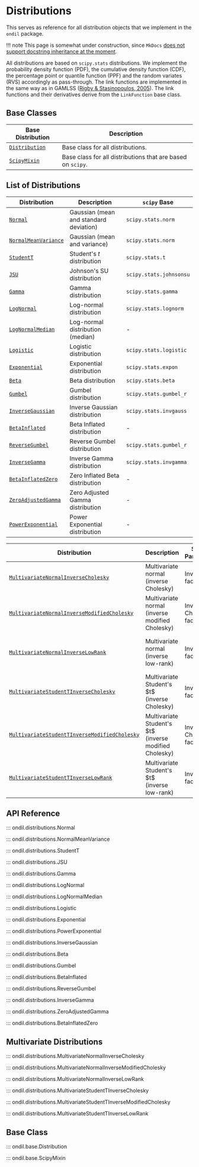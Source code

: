 # Distributions

This serves as reference for all distribution objects that we implement in the `ondil` package. 

!!! note 
    This page is somewhat under construction, since `MkDocs` [does not support docstring inheritance at the moment](https://github.com/mkdocstrings/mkdocstrings/issues/78).

All distributions are based on `scipy.stats` distributions. We implement the probability density function (PDF), the cumulative density function (CDF), the percentage point or quantile function (PPF) and the random variates (RVS) accordingly as pass-through. The link functions are implemented in the same way as in GAMLSS ([Rigby & Stasinopoulos, 2005](https://academic.oup.com/jrsssc/article-abstract/54/3/507/7113027)). The link functions and their derivatives derive from the `LinkFunction` base class.


## Base Classes

| Base Distribution                          | Description                                                 |
| ------------------------------------------ | ----------------------------------------------------------- |
| [`Distribution`](#ondil.base.Distribution) | Base class for all distributions.                           |
| [`ScipyMixin`](#ondil.base.ScipyMixin)     | Base class for all distributions that are based on `scipy`. |


## List of Distributions

| Distribution                                                          | Description                            | `scipy` Base            |
| --------------------------------------------------------------------- | -------------------------------------- | ----------------------- |
| [`Normal`](#ondil.distributions.Normal)                               | Gaussian (mean and standard deviation) | `scipy.stats.norm`      |
| [`NormalMeanVariance`](#ondil.distributions.NormalMeanVariance)       | Gaussian (mean and variance)           | `scipy.stats.norm`      |
| [`StudentT`](#ondil.distributions.StudentT)                           | Student's $t$ distribution             | `scipy.stats.t`         |
| [`JSU`](#ondil.distributions.JSU)                                     | Johnson's SU distribution              | `scipy.stats.johnsonsu` |
| [`Gamma`](#ondil.distributions.Gamma)                                 | Gamma distribution                     | `scipy.stats.gamma`     |
| [`LogNormal`](#ondil.distributions.LogNormal)                         | Log-normal distribution                | `scipy.stats.lognorm`   |
| [`LogNormalMedian`](#ondil.distributions.LogNormalMedian)             | Log-normal distribution (median)       | -                       |
| [`Logistic`](#ondil.distributions.Logistic)                           | Logistic distribution                  | `scipy.stats.logistic`  |
| [`Exponential`](#ondil.distributions.Exponential)                     | Exponential distribution               | `scipy.stats.expon`     |
| [`Beta`](#ondil.distributions.Beta)                                   | Beta distribution                      | `scipy.stats.beta`      |
| [`Gumbel`](#ondil.distributions.Gumbel)                               | Gumbel distribution                    | `scipy.stats.gumbel_r`  |
| [`InverseGaussian`](#ondil.distributions.InverseGaussian)             | Inverse Gaussian distribution          | `scipy.stats.invgauss`  |
| [`BetaInflated`](#ondil.distributions.BetaInflated)                   | Beta Inflated distribution             | -                       |
| [`ReverseGumbel`](#ondil.distributions.ReverseGumbel)                 | Reverse Gumbel distribution            | `scipy.stats.gumbel_r`  |
| [`InverseGamma`](#ondil.distributions.InverseGamma)                   | Inverse Gamma distribution             | `scipy.stats.invgamma`  |
| [`BetaInflatedZero`](#ondil.distributions.BetaInflatedZero)           | Zero Inflated Beta distribution        | -                       |
| [`ZeroAdjustedGamma`](#ondil.distributions.ZeroAdjustedGamma)         | Zero Adjusted Gamma distribution       | -                       |
| [`PowerExponential`](#ondil.distributions.PowerExponential)           | Power Exponential distribution         | -                       |

| Distribution                                                                                                      | Description                                              | Scale Matrix Parameterization           | Formula                                                                         |
| ----------------------------------------------------------------------------------------------------------------- | -------------------------------------------------------- | --------------------------------------- | ------------------------------------------------------------------------------- |
| [`MultivariateNormalInverseCholesky`](#ondil.distributions.MultivariateNormalInverseCholesky)                     | Multivariate normal (inverse Cholesky)                   | Inverse Cholesky factorization          | \$\\Sigma = (L L^{\\top})^{-1}\$, where \$L\$ is lower triangular               |
| [`MultivariateNormalInverseModifiedCholesky`](#ondil.distributions.MultivariateNormalInverseModifiedCholesky)     | Multivariate normal (inverse modified Cholesky)          | Inverse modified Cholesky factorization | \$\\Sigma = (T D T^{\\top})^{-1}\$, \$T\$ unit lower triangular, \$D\$ diagonal |
| [`MultivariateNormalInverseLowRank`](#ondil.distributions.MultivariateNormalInverseLowRank)                       | Multivariate normal (inverse low-rank)                   | Inverse low-rank factorization          | \$\\Sigma = (U U^{\\top} + D)^{-1}\$, \$U\$ low-rank, \$D\$ diagonal            |
| [`MultivariateStudentTInverseCholesky`](#ondil.distributions.MultivariateStudentTInverseCholesky)                 | Multivariate Student's \$t\$ (inverse Cholesky)          | Inverse Cholesky factorization          | \$\\Sigma = (L L^{\\top})^{-1}\$, where \$L\$ is lower triangular               |
| [`MultivariateStudentTInverseModifiedCholesky`](#ondil.distributions.MultivariateStudentTInverseModifiedCholesky) | Multivariate Student's \$t\$ (inverse modified Cholesky) | Inverse modified Cholesky factorization | \$\\Sigma = (T D T^{\\top})^{-1}\$, \$T\$ unit lower triangular, \$D\$ diagonal |
| [`MultivariateStudentTInverseLowRank`](#ondil.distributions.MultivariateStudentTInverseLowRank)                   | Multivariate Student's \$t\$ (inverse low-rank)          | Inverse low-rank factorization          | \$\\Sigma = (U U^{\\top} + D)^{-1}\$, \$U\$ low-rank, \$D\$ diagonal            |



## API Reference

::: ondil.distributions.Normal

::: ondil.distributions.NormalMeanVariance

::: ondil.distributions.StudentT

::: ondil.distributions.JSU

::: ondil.distributions.Gamma

::: ondil.distributions.LogNormal

::: ondil.distributions.LogNormalMedian

::: ondil.distributions.Logistic

::: ondil.distributions.Exponential

::: ondil.distributions.PowerExponential

::: ondil.distributions.InverseGaussian

::: ondil.distributions.Beta

::: ondil.distributions.Gumbel

::: ondil.distributions.BetaInflated

::: ondil.distributions.ReverseGumbel

::: ondil.distributions.InverseGamma

::: ondil.distributions.ZeroAdjustedGamma

::: ondil.distributions.BetaInflatedZero

## Multivariate Distributions

::: ondil.distributions.MultivariateNormalInverseCholesky

::: ondil.distributions.MultivariateNormalInverseModifiedCholesky

::: ondil.distributions.MultivariateNormalInverseLowRank

::: ondil.distributions.MultivariateStudentTInverseCholesky

::: ondil.distributions.MultivariateStudentTInverseModifiedCholesky

::: ondil.distributions.MultivariateStudentTInverseLowRank

## Base Class

::: ondil.base.Distribution

::: ondil.base.ScipyMixin
